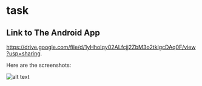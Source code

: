 # task



## Link to The Android App

https://drive.google.com/file/d/1yHhoIqy02ALfcjj2ZbM3o2tklgcDAq0F/view?usp=sharing.

Here are the screenshots:

![alt text](https://drive.google.com/file/d/12EgOJuT0592ZHb_C5MvSkFxAbS8tjD2C/view?usp=sharing)
